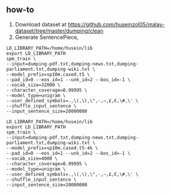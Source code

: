## how-to

1. Download dataset at https://github.com/huseinzol05/malay-dataset/tree/master/dumping/clean
2. Generate SentencePiece,

```
LD_LIBRARY_PATH=/home/husein/lib
export LD_LIBRARY_PATH
spm_train \
--input=dumping-pdf.txt,dumping-news.txt,dumping-parliament.txt,dumping-wiki.txt \
--model_prefix=sp10m.cased.t5 \
--pad_id=0 --eos_id=1 --unk_id=2 --bos_id=-1 \
--vocab_size=32000 \
--character_coverage=0.99995 \
--model_type=unigram \
--user_defined_symbols=.,\(,\),\",-,–,£,€,\#,\' \
--shuffle_input_sentence \
--input_sentence_size=20000000
```

```
LD_LIBRARY_PATH=/home/husein/lib
export LD_LIBRARY_PATH
spm_train \
--input=dumping-pdf.txt,dumping-news.txt,dumping-parliament.txt,dumping-wiki.txt \
--model_prefix=sp10m.cased.t5-4k \
--pad_id=0 --eos_id=1 --unk_id=2 --bos_id=-1 \
--vocab_size=4000 \
--character_coverage=0.99995 \
--model_type=unigram \
--user_defined_symbols=.,\(,\),\",-,–,£,€,\#,\' \
--shuffle_input_sentence \
--input_sentence_size=20000000
```